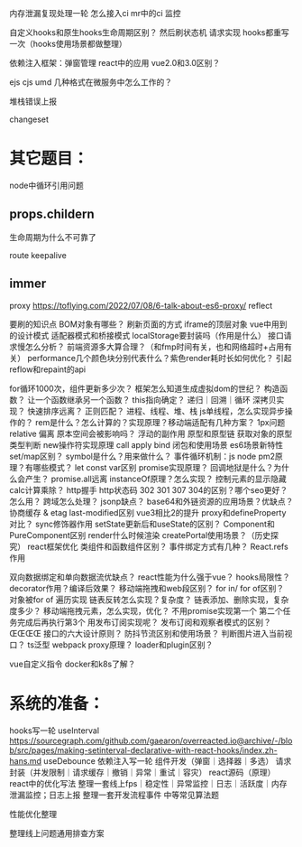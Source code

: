 内存泄漏复现处理一轮
怎么接入ci
mr中的ci
监控


自定义hooks和原生hooks生命周期区别？
然后刷状态机 请求实现 hooks都重写一次（hooks使用场景都做整理）

依赖注入框架：弹窗管理 react中的应用 vue2.0和3.0区别？

ejs cjs umd 几种格式在微服务中怎么工作的？


堆栈错误上报

changeset

# 其它题目：
node中循环引用问题

## props.childern

生命周期为什么不可靠了

route keepalive

## immer

proxy
https://toflying.com/2022/07/08/6-talk-about-es6-proxy/
reflect

要刷的知识点
BOM对象有哪些？
刷新页面的方式
iframe的顶层对象
vue中用到的设计模式
适配器模式和桥接模式
localStorage要封装吗（作用是什么）
接口请求慢怎么分析？
前端资源多大算合理？（和fmp时间有关，也和网络超时+占用有关）
performance几个颜色块分别代表什么？紫色render耗时长如何优化？
引起reflow和repaint的api


for循环1000次，组件更新多少次？
框架怎么知道生成虚拟dom的世纪？
构造函数？
让一个函数继承另一个函数？
this指向确定？
递归｜回溯｜循环
深拷贝实现？
快速排序远离？
正则匹配？
进程、线程、堆、栈
js单线程，怎么实现异步操作的？
rem是什么？怎么计算的？实现原理？移动端适配有几种方案？
1px问题
relative 偏离 原本空间会被影响吗？
浮动的副作用
原型和原型链
获取对象的原型
类型判断
new操作符实现原理
call apply bind
闭包和使用场景
es6场景新特性
set/map区别？
symbol是什么？用来做什么？
事件循环机制：js node
pm2原理？有哪些模式？
let const var区别
promise实现原理？
回调地狱是什么？为什么会产生？
promise.all远离
instanceOf原理？怎么实现？
控制元素的显示隐藏
calc计算乘除？
http握手
http状态码
302 301 307 304的区别？哪个seo更好？怎么用？
跨域怎么处理？
jsonp缺点？
base64和外链资源的应用场景？优缺点？
协商缓存 & etag last-modified区别
vue3相比2的提升
proxy和defineProperty对比？
sync修饰器作用
setState更新后和useState的区别？
Component和PureComponent区别
render什么时候渲染
createPortal使用场景？（历史探究）
react框架优化
类组件和函数组件区别？
事件绑定方式有几种？
React.refs作用

双向数据绑定和单向数据流优缺点？
react性能为什么强于vue？
hooks局限性？
decorator作用？编译后效果？
移动端拖拽和web段区别？
for in/ for of区别？
对象被for of 遍历实现
链表反转怎么实现？复杂度？
链表添加、删除实现，复杂度多少？
移动端拖拽元素，怎么实现，优化？
不用promise实现第一个 第二个任务完成后再执行第3个
用发布订阅实现呢？
发布订阅和观察者模式的区别？ŒŒŒŒ
接口的六大设计原则？
防抖节流区别和使用场景？
判断图片进入当前视口？
ts泛型
webpack proxy原理？
loader和plugin区别？



vue自定义指令
docker和k8s了解？



# 系统的准备：
hooks写一轮
useInterval
https://sourcegraph.com/github.com/gaearon/overreacted.io@archive/-/blob/src/pages/making-setinterval-declarative-with-react-hooks/index.zh-hans.md
useDebounce
依赖注入写一轮
组件开发（弹窗｜选择器｜多选）
请求封装（并发限制｜请求缓存｜撤销｜异常｜重试｜容灾）
react源码（原理）
react中的优化写法
整理一套线上fps｜稳定性｜异常监控｜日志｜活跃度｜内存泄漏监控；日志上报
整理一套开发流程事件
中等常见算法题


性能优化整理

整理线上问题通用排查方案

